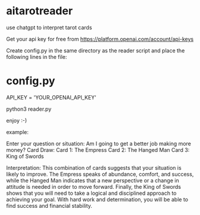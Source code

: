 # aitarotreader
use chatgpt to interpret tarot cards

Get your api key for free from https://platform.openai.com/account/api-keys

Create config.py in the same directory as the reader script and place the following lines in the file:
# config.py
API_KEY = 'YOUR_OPENAI_API_KEY'

python3 reader.py

enjoy :-) 

example:

Enter your question or situation: Am I going to get a better job making more money?
Card Draw:
Card 1: The Empress
Card 2: The Hanged Man
Card 3: King of Swords

Interpretation:
This combination of cards suggests that your situation is likely to improve. The Empress speaks of abundance, comfort, and success, while the Hanged Man indicates that a new perspective or a change in attitude is needed in order to move forward. Finally, the King of Swords shows that you will need to take a logical and disciplined approach to achieving your goal. With hard work and determination, you will be able to find success and financial stability.
